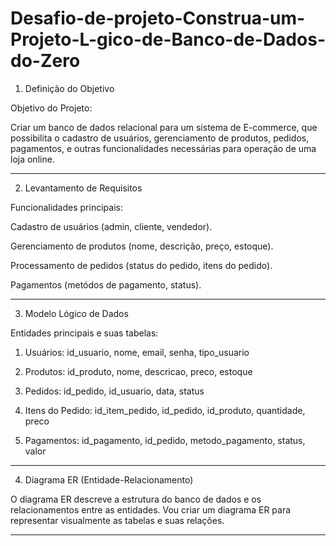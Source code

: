 # Desafio-de-projeto-Construa-um-Projeto-L-gico-de-Banco-de-Dados-do-Zero



1. Definição do Objetivo

Objetivo do Projeto:

Criar um banco de dados relacional para um sistema de E-commerce, que possibilita o cadastro de usuários, gerenciamento de produtos, pedidos, pagamentos, e outras funcionalidades necessárias para operação de uma loja online.


---

2. Levantamento de Requisitos

Funcionalidades principais:

Cadastro de usuários (admin, cliente, vendedor).

Gerenciamento de produtos (nome, descrição, preço, estoque).

Processamento de pedidos (status do pedido, itens do pedido).

Pagamentos (metódos de pagamento, status).



---

3. Modelo Lógico de Dados

Entidades principais e suas tabelas:

1. Usuários: id_usuario, nome, email, senha, tipo_usuario


2. Produtos: id_produto, nome, descricao, preco, estoque


3. Pedidos: id_pedido, id_usuario, data, status


4. Itens do Pedido: id_item_pedido, id_pedido, id_produto, quantidade, preco


5. Pagamentos: id_pagamento, id_pedido, metodo_pagamento, status, valor




---

4. Diagrama ER (Entidade-Relacionamento)

O diagrama ER descreve a estrutura do banco de dados e os relacionamentos entre as entidades. Vou criar um diagrama ER para representar visualmente as tabelas e suas relações.


---
